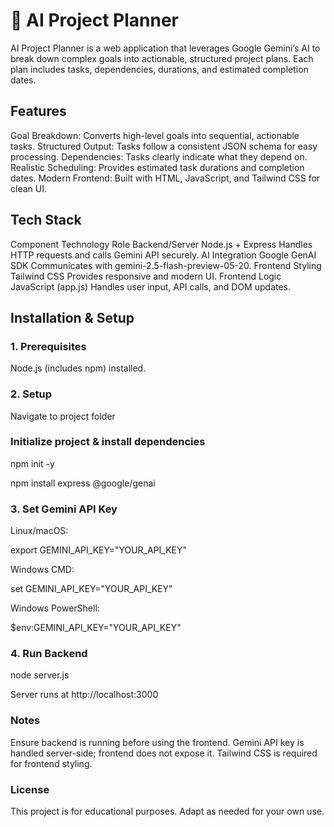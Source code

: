 # 🧠 AI Project Planner

AI Project Planner is a web application that leverages Google Gemini’s AI to break down complex goals into actionable, structured project plans. Each plan includes tasks, dependencies, durations, and estimated completion dates.

## Features

Goal Breakdown: Converts high-level goals into sequential, actionable tasks.
Structured Output: Tasks follow a consistent JSON schema for easy processing.
Dependencies: Tasks clearly indicate what they depend on.
Realistic Scheduling: Provides estimated task durations and completion dates.
Modern Frontend: Built with HTML, JavaScript, and Tailwind CSS for clean UI.

## Tech Stack
Component	Technology	Role
Backend/Server	Node.js + Express	Handles HTTP requests and calls Gemini API securely.
AI Integration	Google GenAI SDK	Communicates with gemini-2.5-flash-preview-05-20.
Frontend Styling	Tailwind CSS	Provides responsive and modern UI.
Frontend Logic	JavaScript (app.js)	Handles user input, API calls, and DOM updates.

## Installation & Setup
### 1. Prerequisites

Node.js (includes npm) installed.

### 2. Setup
Navigate to project folder

### Initialize project & install dependencies
npm init -y

npm install express @google/genai

### 3. Set Gemini API Key

Linux/macOS:

export GEMINI_API_KEY="YOUR_API_KEY"

Windows CMD:

set GEMINI_API_KEY="YOUR_API_KEY"

Windows PowerShell:

$env:GEMINI_API_KEY="YOUR_API_KEY"

### 4. Run Backend

node server.js

Server runs at http://localhost:3000

### Notes
Ensure backend is running before using the frontend.
Gemini API key is handled server-side; frontend does not expose it.
Tailwind CSS is required for frontend styling.

### License
This project is for educational purposes. Adapt as needed for your own use.
